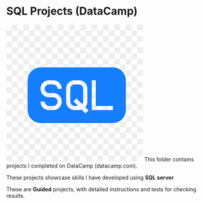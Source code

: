 # SQL Projects (DataCamp)
![SQL Logo](../../assets/SQL.png)
This folder contains projects I completed on DataCamp (datacamp.com). 

These projects showcase skills I have developed using **SQL server**

These are **Guided** projects, with detailed instructions and tests for checking results.